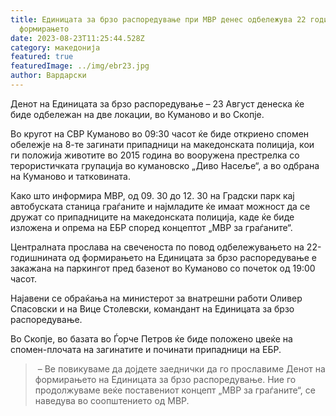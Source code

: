 ```yaml
---
title: Единицата за брзо распоредување при МВР денес одбележува 22 години од
  формирањето
date: 2023-08-23T11:25:44.528Z
category: македонија
featured: true
featuredImage: ../img/ebr23.jpg
author: Вардарски
---
```

<!--StartFragment-->

Денот на Единицата за брзо распоредување – 23 Август денеска ќе биде одбележан на две локации, во Куманово и во Скопје.

Во кругот на СВР Куманово во 09:30 часот ќе биде откриено спомен обележје на 8-те загинати припадници на македонската полиција, кои ги положија животите во 2015 година во вооружена престрелка со терористичката групација во кумановско „Диво Насеље“, а во одбрана на Куманово и татковината.

<!--EndFragment--><!--StartFragment-->

Како што информира МВР, од 09. 30 до 12. 30 на Градски парк кај автобуската станица граѓаните и најмладите ќе имаат можност да се дружат со припадниците на македонската полиција, каде ќе биде изложена и опрема на ЕБР според концептот „МВР за граѓаните“.

Централната прослава на свеченоста по повод одбележувањето на 22-годишнината од формирањето на Единицата за брзо распоредување е закажана на паркингот пред базенот во Куманово со почеток од 19:00 часот.

Најавени се обраќања на министерот за внатрешни работи Оливер Спасовски и на Вице Столевски, командант на Единицата за брзо распоредување.

Во Скопје, во базата во Ѓорче Петров ќе биде положено цвеќе на спомен-плочата на загинатите и починати припадници на ЕБР.

>  – Ве повикуваме да дојдете заеднички да го прославиме Денот на формирањето на Единицата за брзо распоредување. Ние го продолжуваме веќе поставениот концепт „МВР за граѓаните“, се наведува во соопштението од МВР.

<!--EndFragment-->